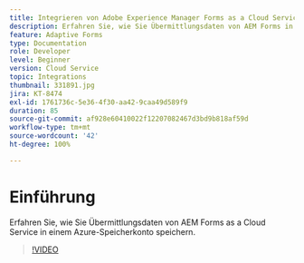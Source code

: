 ```yaml
---
title: Integrieren von Adobe Experience Manager Forms as a Cloud Service in Azure Storage
description: Erfahren Sie, wie Sie Übermittlungsdaten von AEM Forms in einem Azure-Speicherkonto speichern.
feature: Adaptive Forms
type: Documentation
role: Developer
level: Beginner
version: Cloud Service
topic: Integrations
thumbnail: 331891.jpg
jira: KT-8474
exl-id: 1761736c-5e36-4f30-aa42-9caa49d589f9
duration: 85
source-git-commit: af928e60410022f12207082467d3bd9b818af59d
workflow-type: tm+mt
source-wordcount: '42'
ht-degree: 100%

---
```


# Einführung

Erfahren Sie, wie Sie Übermittlungsdaten von AEM Forms as a Cloud Service in einem Azure-Speicherkonto speichern.

>[!VIDEO](https://video.tv.adobe.com/v/336028?quality=12&learn=on)
